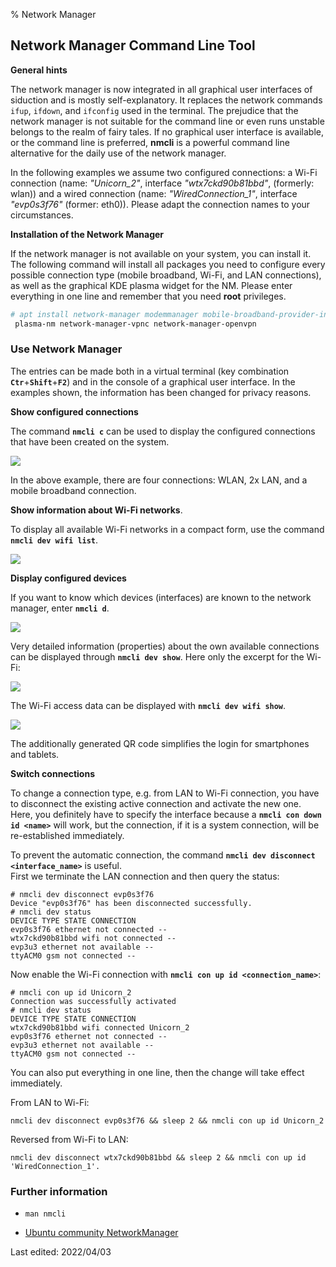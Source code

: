 % Network Manager

## Network Manager Command Line Tool

**General hints**

The network manager is now integrated in all graphical user interfaces of siduction and is mostly self-explanatory. It replaces the network commands `ifup`, `ifdown`, and `ifconfig` used in the terminal. The prejudice that the network manager is not suitable for the command line or even runs unstable belongs to the realm of fairy tales. If no graphical user interface is available, or the command line is preferred, **nmcli** is a powerful command line alternative for the daily use of the network manager.

In the following examples we assume two configured connections: a Wi-Fi connection (name: *"Unicorn\_2"*, interface *"wtx7ckd90b81bbd"*, (formerly: wlan)) and a wired connection (name: *"WiredConnection\_1"*, interface *"evp0s3f76"* (former: eth0)). Please adapt the connection names to your circumstances.

**Installation of the Network Manager**

If the network manager is not available on your system, you can install it. The following command will install all packages you need to configure every possible connection type (mobile broadband, Wi-Fi, and LAN connections), as well as the graphical KDE plasma widget for the NM. Please enter everything in one line and remember that you need **root** privileges.

~~~sh
# apt install network-manager modemmanager mobile-broadband-provider-info network-manager-pptp
 plasma-nm network-manager-vpnc network-manager-openvpn
~~~

### Use Network Manager

The entries can be made both in a virtual terminal (key combination **`Ctr`**+**`Shift`**+**`F2`**) and in the console of a graphical user interface. In the examples shown, the information has been changed for privacy reasons.

**Show configured connections**

The command **`nmcli c`** can be used to display the configured connections that have been created on the system.

![](./images/nmcli/nmcli-c.png)

In the above example, there are four connections: WLAN, 2x LAN, and a mobile broadband connection.

**Show information about Wi-Fi networks**.

To display all available Wi-Fi networks in a compact form, use the command **`nmcli dev wifi list`**.

![](./images/nmcli/nmcli-list.png)


**Display configured devices**

If you want to know which devices (interfaces) are known to the network manager, enter **`nmcli d`**.

![](./images/nmcli/nmcli-d.png)

Very detailed information (properties) about the own available connections can be displayed through **`nmcli dev show`**. Here only the excerpt for the Wi-Fi:

![](./images/nmcli/nmcli-dev-show.png)

The Wi-Fi access data can be displayed with **`nmcli dev wifi show`**.

![](./images/nmcli/nmcli-dev-wifi-show.png)

The additionally generated QR code simplifies the login for smartphones and tablets.

**Switch connections**

To change a connection type, e.g. from LAN to Wi-Fi connection, you have to disconnect the existing active connection and activate the new one. Here, you definitely have to specify the interface because a **`nmcli con down id <name>`** will work, but the connection, if it is a system connection, will be re-established immediately.

To prevent the automatic connection, the command **`nmcli dev disconnect <interface_name>`** is useful.  
First we terminate the LAN connection and then query the status:

~~~
# nmcli dev disconnect evp0s3f76
Device "evp0s3f76" has been disconnected successfully.
# nmcli dev status
DEVICE TYPE STATE CONNECTION 
evp0s3f76 ethernet not connected --
wtx7ckd90b81bbd wifi not connected --
evp3u3 ethernet not available --
ttyACM0 gsm not connected --
~~~

Now enable the Wi-Fi connection with **`nmcli con up id <connection_name>`**:

~~~
# nmcli con up id Unicorn_2
Connection was successfully activated 
# nmcli dev status
DEVICE TYPE STATE CONNECTION 
wtx7ckd90b81bbd wifi connected Unicorn_2
evp0s3f76 ethernet not connected --
evp3u3 ethernet not available --
ttyACM0 gsm not connected --
~~~

You can also put everything in one line, then the change will take effect immediately.

From LAN to Wi-Fi:

~~~
nmcli dev disconnect evp0s3f76 && sleep 2 && nmcli con up id Unicorn_2
~~~

Reversed from Wi-Fi to LAN:


~~~
nmcli dev disconnect wtx7ckd90b81bbd && sleep 2 && nmcli con up id 'WiredConnection_1'.
~~~

### Further information

+       
  ~~~
  man nmcli
  ~~~

+ [Ubuntu community NetworkManager](https://help.ubuntu.com/community/NetworkManager)


<div id="rev">Last edited: 2022/04/03</div>

